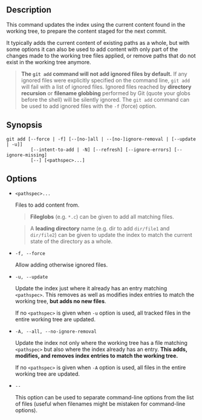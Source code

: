 ## Description

This command updates the index using the current content found in the working tree, to prepare the content staged for the next commit.

It typically adds the current content of existing paths as a whole, but with some options it can also be used to add content with only part of the changes made to the working tree files applied, or remove paths that do not exist in the working tree anymore.

> **The `git add` command will not add ignored files by default.** If any ignored files were explicitly specified on the command line, `git add` will fail with a list of ignored files. Ignored files reached by **directory recursion** or **filename globbing** performed by Git (quote your globs before the shell) will be silently ignored. The `git add` command can be used to add ignored files with the `-f` (force) option.

## Synopsis

```
git add [--force | -f] [--[no-]all | --[no-]ignore-removal | [--update | -u]]
         [--intent-to-add | -N] [--refresh] [--ignore-errors] [--ignore-missing]
         [--] [<pathspec>...]
```

## Options

- `<pathspec>...`

    Files to add content from.
    
    > **Fileglobs** (e.g. `*.c`) can be given to add all matching files.
    
    > A **leading directory** name (e.g. dir to add `dir/file1` and `dir/file2`) can be given to update the index to match the current state of the directory as a whole.

- `-f, --force`

    Allow adding otherwise ignored files.

- `-u, --update`

    Update the index just where it already has an entry matching `<pathspec>`. This removes as well as modifies index entries to match the working tree, **but adds no new files**.
    
    If no `<pathspec>` is given when `-u` option is used, all tracked files in the entire working tree are updated.

- `-A, --all, --no-ignore-removal`

    Update the index not only where the working tree has a file matching `<pathspec>` but also where the index already has an entry. **This adds, modifies, and removes index entries to match the working tree.**
    
    If no `<pathspec>` is given when `-A` option is used, all files in the entire working tree are updated.

- `--`

    This option can be used to separate command-line options from the list of files (useful when filenames might be mistaken for command-line options).
